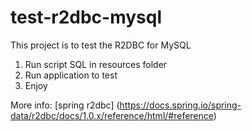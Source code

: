 # test-r2dbc-mysql
This project is to test the R2DBC for MySQL

1) Run script SQL in resources folder
2) Run application to test
3) Enjoy

More info: [spring r2dbc] (https://docs.spring.io/spring-data/r2dbc/docs/1.0.x/reference/html/#reference)